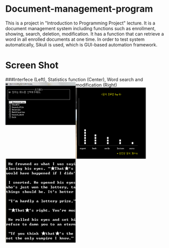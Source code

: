 # Document-management-program
This is a project in "Introduction to Programming Project" lecture. It is a document management system including functions such as enrollment, showing, search, deletion, modification. 
It has a function that can retrieve a word in all enrolled documents at one time. In order to test system automatically, Sikuli is used, which is GUI-based automation framework. 

# Screen Shot
###Interfece (Left), Statistics function (Center), Word search and modification (Right)
<img src="https://github.com/chc2212/Document-management-program/blob/master/Picture1.png" width="220" align ="left">
<img src="https://github.com/chc2212/Document-management-program/blob/master/Picture2.png" width="220" align ="left">
<img src="https://github.com/chc2212/Document-management-program/blob/master/Picture3.png" width="220" >
